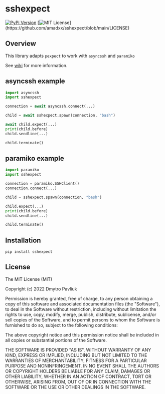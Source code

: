 # sshexpect



[![PyPi Version](https://img.shields.io/pypi/v/sshexpect.svg)](https://pypi.org/project/sshexpect/)
[![MIT License](https://img.shields.io/apm/l/atomic-design-ui.svg?)](https://github.com/amadxx/sshexpect/blob/main/LICENSE)

## Overview

This library adapts `pexpect` to work with `asyncssh` and `paramiko`

See [wiki](https://github.com/amadxx/sshexpect/wiki) for more information.

## asyncssh example

```python
import asyncssh
import sshexpect

connection = await asyncssh.connect(...)

child = await sshexpect.spawn(connection, "bash")

await child.expect(...)
print(child.before)
child.sendline(...)

child.terminate()
```

## paramiko example

```python
import paramiko
import sshexpect

connection = paramiko.SSHClient()
connection.connect(...)

child = sshexpect.spawn(connection, "bash")

child.expect(...)
print(child.before)
child.sendline(...)

child.terminate()
```

## Installation 
```shell
pip install sshexpect
```

## License

The MIT License (MIT)

Copyright (c) 2022 Dmytro Pavliuk

Permission is hereby granted, free of charge, to any person obtaining a copy
of this software and associated documentation files (the "Software"), to deal
in the Software without restriction, including without limitation the rights
to use, copy, modify, merge, publish, distribute, sublicense, and/or sell
copies of the Software, and to permit persons to whom the Software is
furnished to do so, subject to the following conditions:

The above copyright notice and this permission notice shall be included in all
copies or substantial portions of the Software.

THE SOFTWARE IS PROVIDED "AS IS", WITHOUT WARRANTY OF ANY KIND, EXPRESS OR
IMPLIED, INCLUDING BUT NOT LIMITED TO THE WARRANTIES OF MERCHANTABILITY,
FITNESS FOR A PARTICULAR PURPOSE AND NONINFRINGEMENT. IN NO EVENT SHALL THE
AUTHORS OR COPYRIGHT HOLDERS BE LIABLE FOR ANY CLAIM, DAMAGES OR OTHER
LIABILITY, WHETHER IN AN ACTION OF CONTRACT, TORT OR OTHERWISE, ARISING FROM,
OUT OF OR IN CONNECTION WITH THE SOFTWARE OR THE USE OR OTHER DEALINGS IN THE
SOFTWARE.